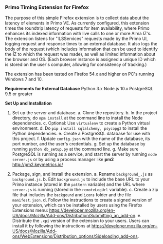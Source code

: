 ### Primo Timing Extension for Firefox ###

The purpose of this simple Firefox extension is to collect data about the latency of elements in Primo VE. As currently configured, this extension times the roundtrip latency of requests for item availability, where Primo enhances its indexed information with live calls to one or more Alma IZ's. The extension listens for  "ILSServices" requests made by the Primo UI, logging request and response times to an external database. It also logs the body of the request (which includes information that can be used to identify the IZ to which the request was made), as well as limited information about the browser and OS. (Each browser instance is assigned a unique ID which is stored on the user's computer, allowing for consistency of tracking.)

The extension has been tested on Firefox 54.x and higher on PC's running Windows 7 and 10. 

**Requirements for External Database**
Python 3.x
Node.js 10.x
PostgreSQL 9.5 or greater

**Set Up and Installation**

1. Set up the server and database.
  a. Clone the repository.
  b. In the project directory, do `npm install` at the command line to install the Node dependencies.
  c. Optional: Use `virtualenv` to create a Python virtual environment.
  d. Do `pip install sqlalchemy, psycopg2` to install the Python dependencies.
  e. Create a PostgreSQL database for use with this project.
  f. Update `config.json` with the name of the database, its port number, and the user's credentials.
  g. Set up the database by running `python db_setup.py` at the command line.
  g. Make sure PostgreSQL is running as a service, and start the server by running `node server.js` or by using a process manager like **pm2** <http://pm2.keymetrics.io/>

2. Package, sign, and install the extension.
  a. Rename `background_.js` as `background.js`.
  b. Edit `background.js` to include the base URL to your Primo instance (stored in the `pattern` variable) and the URL where `server.js` is running (stored in the `remoteLogUrl` variable).
  c. Create a zip file that includes the `backgound` and `icons` folder and the file `manifest.json`.
  d. Follow the instructions to create a signed version of your extension, which can be installed by users using the Firefox Extensions menu: <https://developer.mozilla.org/en-US/docs/Mozilla/Add-ons/Distribution/Submitting_an_add-on>.
  e. Distribute the `.xpi` version of the extension to your users. Users can install it by following the instructions at <https://developer.mozilla.org/en-US/docs/Mozilla/Add-ons/WebExtensions/Distribution_options/Sideloading_add-ons>.
